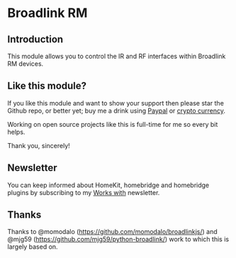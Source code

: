 # Broadlink RM

## Introduction
This module allows you to control the IR and RF interfaces within Broadlink RM devices.

## Like this module?

If you like this module and want to show your support then please star the Github repo, or better yet; buy me a drink using [Paypal](https://paypal.me/lprhodes) or [crypto currency](https://goo.gl/bEn1RW).

Working on open source projects like this is full-time for me so every bit helps.

Thank you, sincerely!

## Newsletter

You can keep informed about HomeKit, homebridge and homebridge plugins by subscribing to my [Works with](http://workswith.io) newsletter.

## Thanks
Thanks to @momodalo (https://github.com/momodalo/broadlinkjs/) and @mjg59 (https://github.com/mjg59/python-broadlink/) work to which this is largely based on.